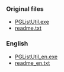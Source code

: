 ### Original files

- [PGListUtil.exe](https://git.disroot.org/dCF/deCloudflare/raw/branch/master/tool/PGListUtil/releases/PGListUtil.exe)
- [readme.txt](readme.txt)



### English

- [PGListUtil_en.exe](https://git.disroot.org/dCF/deCloudflare/raw/branch/master/tool/PGListUtil/releases/PGListUtil_en.exe)
- [readme_en.txt](readme_en.txt)
